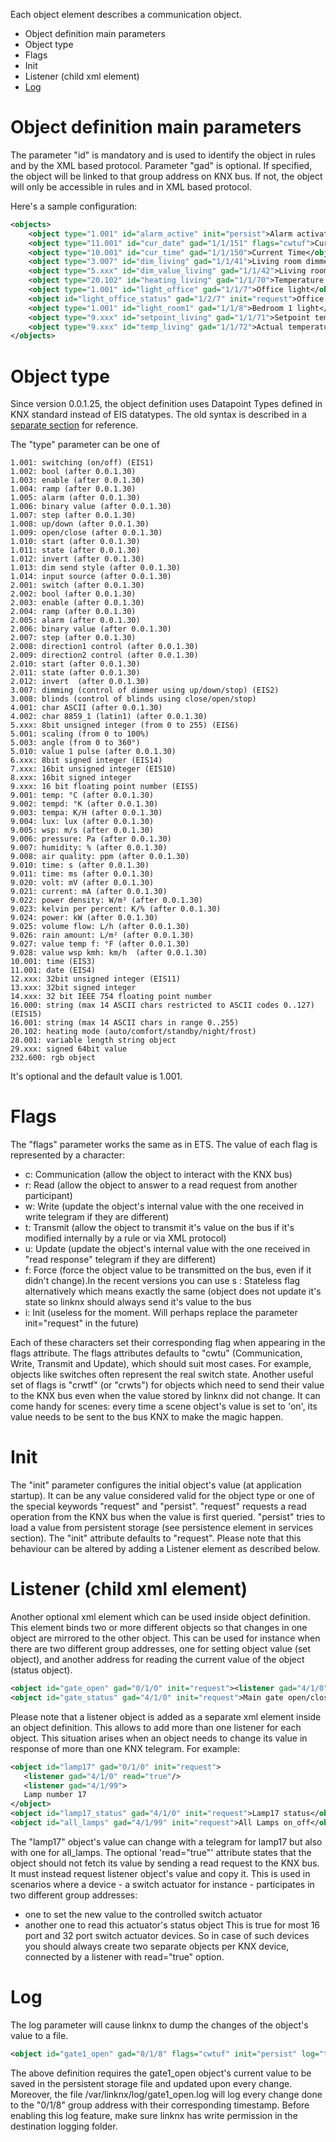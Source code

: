 Each object element describes a communication object.
   + Object definition main parameters
   + Object type
   + Flags
   + Init
   + Listener (child xml element)
   + [Log](#log)

# Object definition main parameters

The parameter "id" is mandatory and is used to identify the object in rules and by the XML based protocol.
Parameter "gad" is optional. If specified, the object will be linked to that group address on KNX bus. If not, the object will only be accessible in rules and in XML based protocol.

Here's a sample configuration:
```xml
<objects>
	<object type="1.001" id="alarm_active" init="persist">Alarm activated</object>
	<object type="11.001" id="cur_date" gad="1/1/151" flags="cwtuf">Current Date</object>
	<object type="10.001" id="cur_time" gad="1/1/150">Current Time</object>
	<object type="3.007" id="dim_living" gad="1/1/41">Living room dimmer</object>
	<object type="5.xxx" id="dim_value_living" gad="1/1/42">Living room dimmer value</object>
	<object type="20.102" id="heating_living" gad="1/1/70">Temperature controller mode for living room</object>
	<object type="1.001" id="light_office" gad="1/1/7">Office light</object>
	<object id="light_office_status" gad="1/2/7" init="request">Office light status</object>
	<object type="1.001" id="light_room1" gad="1/1/8">Bedroom 1 light</object>
	<object type="9.xxx" id="setpoint_living" gad="1/1/71">Setpoint temperature of living room</object>
	<object type="9.xxx" id="temp_living" gad="1/1/72">Actual temperature of living room</object>
</objects>

```

# Object type

Since version 0.0.1.25, the object definition uses Datapoint Types defined in KNX standard instead of EIS datatypes.
The old syntax is described in a [separate section](Object-definition-syntax-prior-to-0.0.1.25) for reference.

The "type" parameter can be one of

    1.001: switching (on/off) (EIS1)
    1.002: bool (after 0.0.1.30)
    1.003: enable (after 0.0.1.30)
    1.004: ramp (after 0.0.1.30)
    1.005: alarm (after 0.0.1.30)
    1.006: binary value (after 0.0.1.30)
    1.007: step (after 0.0.1.30)
    1.008: up/down (after 0.0.1.30)
    1.009: open/close (after 0.0.1.30)
    1.010: start (after 0.0.1.30)
    1.011: state (after 0.0.1.30)
    1.012: invert (after 0.0.1.30)
    1.013: dim send style (after 0.0.1.30)
    1.014: input source (after 0.0.1.30)
    2.001: switch (after 0.0.1.30)
    2.002: bool (after 0.0.1.30)
    2.003: enable (after 0.0.1.30)
    2.004: ramp (after 0.0.1.30)
    2.005: alarm (after 0.0.1.30)
    2.006: binary value (after 0.0.1.30)
    2.007: step (after 0.0.1.30)
    2.008: direction1 control (after 0.0.1.30)
    2.009: direction2 control (after 0.0.1.30)
    2.010: start (after 0.0.1.30)
    2.011: state (after 0.0.1.30)
    2.012: invert  (after 0.0.1.30)
    3.007: dimming (control of dimmer using up/down/stop) (EIS2)
    3.008: blinds (control of blinds using close/open/stop)
    4.001: char ASCII (after 0.0.1.30)
    4.002: char 8859_1 (latin1) (after 0.0.1.30)
    5.xxx: 8bit unsigned integer (from 0 to 255) (EIS6)
    5.001: scaling (from 0 to 100%)
    5.003: angle (from 0 to 360°)
    5.010: value 1 pulse (after 0.0.1.30)
    6.xxx: 8bit signed integer (EIS14)
    7.xxx: 16bit unsigned integer (EIS10)
    8.xxx: 16bit signed integer
    9.xxx: 16 bit floating point number (EIS5)
    9.001: temp: °C (after 0.0.1.30)
    9.002: tempd: °K (after 0.0.1.30)
    9.003: tempa: K/H (after 0.0.1.30)
    9.004: lux: lux (after 0.0.1.30)
    9.005: wsp: m/s (after 0.0.1.30)
    9.006: pressure: Pa (after 0.0.1.30)
    9.007: humidity: % (after 0.0.1.30)
    9.008: air quality: ppm (after 0.0.1.30)
    9.010: time: s (after 0.0.1.30)
    9.011: time: ms (after 0.0.1.30)
    9.020: volt: mV (after 0.0.1.30)
    9.021: current: mA (after 0.0.1.30)
    9.022: power density: W/m² (after 0.0.1.30)
    9.023: kelvin per percent: K/% (after 0.0.1.30)
    9.024: power: kW (after 0.0.1.30)
    9.025: volume flow: L/h (after 0.0.1.30)
    9.026: rain amount: L/m² (after 0.0.1.30)
    9.027: value temp f: °F (after 0.0.1.30)
    9.028: value wsp kmh: km/h  (after 0.0.1.30)
    10.001: time (EIS3)
    11.001: date (EIS4)
    12.xxx: 32bit unsigned integer (EIS11)
    13.xxx: 32bit signed integer
    14.xxx: 32 bit IEEE 754 floating point number
    16.000: string (max 14 ASCII chars restricted to ASCII codes 0..127) (EIS15)
    16.001: string (max 14 ASCII chars in range 0..255)
    20.102: heating mode (auto/comfort/standby/night/frost)
    28.001: variable length string object
    29.xxx: signed 64bit value
    232.600: rgb object 

It's optional and the default value is 1.001.

# Flags

The "flags" parameter works the same as in ETS. The value of each flag is represented by a character:
+ c: Communication (allow the object to interact with the KNX bus)
+ r: Read (allow the object to answer to a read request from another participant)
+ w: Write (update the object's internal value with the one received in write telegram if they are different)
+ t: Transmit (allow the object to transmit it's value on the bus if it's modified internally by a rule or via XML protocol)
+ u: Update (update the object's internal value with the one received in "read response" telegram if they are different)
+ f: Force (force the object value to be transmitted on the bus, even if it didn't change).In the recent versions you can use s : Stateless flag alternatively which means exactly the same (object does not update it's state so linknx should always send it's value to the bus
+ i: Init (useless for the moment. Will perhaps replace the parameter init="request" in the future)

Each of these characters set their corresponding flag when appearing in the flags attribute.
The flags attributes defaults to "cwtu" (Communication, Write, Transmit and Update), which should suit most cases. For example, objects like switches often represent the real switch state.
Another useful set of flags is "crwtf" (or "crwts") for objects which need to send their value to the KNX bus even when the value stored by linknx did not change. It can come handy for scenes: every time a scene object's value is set to 'on', its value needs to be sent to the bus KNX to make the magic happen.

# Init

The "init" parameter configures the initial object's value (at application startup). It can be any value considered valid for the object type or one of the special keywords "request" and "persist". "request" requests a read operation from the KNX bus when the value is first queried. "persist" tries to load a value from persistent storage (see persistence element in services section). The "init" attribute defaults to "request".
Please note that this behaviour can be altered by adding a Listener element as described below.

# Listener (child xml element)

Another optional xml element which can be used inside object definition. This element binds two or more different objects so that changes in one object are mirrored to the other object. This can be used for instance when there are two different group addresses, one for setting object value (set object), and another address for reading the current value of the object (status object).

```xml
<object id="gate_open" gad="0/1/0" init="request"><listener gad="4/1/0"/>Main gate</object>;
<object id="gate_status" gad="4/1/0" init="request">Main gate open/close status</object>
```

Please note that a listener object is added as a separate xml element inside an object definition. This allows to add more than one listener for each object. This situation arises when an object needs to change its value in response of more than one KNX telegram. For example:

```xml
<object id="lamp17" gad="0/1/0" init="request">
   <listener gad="4/1/0" read="true"/>
   <listener gad="4/1/99">
   Lamp number 17
</object>
<object id="lamp17_status" gad="4/1/0" init="request">Lamp17 status</object>
<object id="all_lamps" gad="4/1/99" init="request">All Lamps on_off</object>
```

The "lamp17" object's value can change with a telegram for lamp17 but also with one for all_lamps.
The optional 'read="true"' attribute states that the object should not fetch its value by sending a read request to the KNX bus. It must instead request listener object's value and copy it. This is used in scenarios where a device - a switch actuator for instance - participates in two different group addresses:
+ one to set the new value to the controlled switch actuator
+ another one to read this actuator's status object
This is true for most 16 port and 32 port switch actuator devices. So in case of such devices you should always create two separate objects per KNX device, connected by a listener with read="true" option.

# Log

The log parameter will cause linknx to dump the changes of the object's value to a file.

```xml
<object id="gate1_open" gad="0/1/8" flags="cwtuf" init="persist" log="true">Left hand side entry gate</object>
```

The above definition requires the gate1_open object's current value to be saved in the persistent storage file and updated upon every change. Moreover, the file /var/linknx/log/gate1_open.log will log every change done to the "0/1/8" group address with their corresponding timestamp.
Before enabling this log feature, make sure linknx has write permission in the destination logging folder.